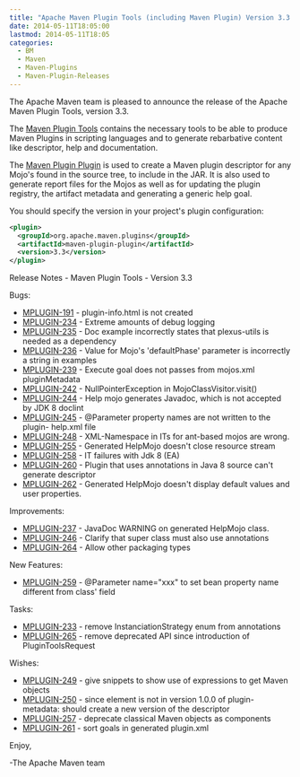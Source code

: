 ```yaml
---
title: "Apache Maven Plugin Tools (including Maven Plugin) Version 3.3 Released"
date: 2014-05-11T18:05:00
lastmod: 2014-05-11T18:05
categories:
  - BM
  - Maven
  - Maven-Plugins
  - Maven-Plugin-Releases
---
```

The Apache Maven team is pleased to announce the release of the Apache Maven
Plugin Tools, version 3.3.

The [Maven Plugin Tools](http://maven.apache.org/plugin-tools/) contains the
necessary tools to be able to produce Maven Plugins in scripting languages and
to generate rebarbative content like descriptor, help and documentation.

The [Maven Plugin
Plugin](http://maven.apache.org/plugin-tools/maven-plugin-plugin/) is used to
create a Maven plugin descriptor for any Mojo's found in the source tree, to
include in the JAR. It is also used to generate report files for the Mojos as
well as for updating the plugin registry, the artifact metadata and generating
a generic help goal.

You should specify the version in your project's plugin configuration:

```xml
<plugin>
  <groupId>org.apache.maven.plugins</groupId>
  <artifactId>maven-plugin-plugin</artifactId>
  <version>3.3</version>
</plugin>
```

<!-- more -->

Release Notes - Maven Plugin Tools - Version 3.3

Bugs:

 * [MPLUGIN-191](https://issues.apache.org/jira/browse/MPLUGIN-191) - plugin-info.html is not created
 * [MPLUGIN-234](https://issues.apache.org/jira/browse/MPLUGIN-234) - Extreme amounts of debug logging
 * [MPLUGIN-235](https://issues.apache.org/jira/browse/MPLUGIN-235) - Doc example incorrectly states that plexus-utils is needed as a dependency
 * [MPLUGIN-236](https://issues.apache.org/jira/browse/MPLUGIN-236) - Value for Mojo's 'defaultPhase' parameter is incorrectly a string in examples
 * [MPLUGIN-239](https://issues.apache.org/jira/browse/MPLUGIN-239) - Execute goal does not passes from mojos.xml pluginMetadata
 * [MPLUGIN-242](https://issues.apache.org/jira/browse/MPLUGIN-242) - NullPointerException in MojoClassVisitor.visit()
 * [MPLUGIN-244](https://issues.apache.org/jira/browse/MPLUGIN-244) - Help mojo generates Javadoc, which is not accepted by JDK 8 doclint
 * [MPLUGIN-245](https://issues.apache.org/jira/browse/MPLUGIN-245) - @Parameter property names are not written to the plugin- help.xml file
 * [MPLUGIN-248](https://issues.apache.org/jira/browse/MPLUGIN-248) - XML-Namespace in ITs for ant-based mojos are wrong.
 * [MPLUGIN-255](https://issues.apache.org/jira/browse/MPLUGIN-255) - Generated HelpMojo doesn't close resource stream
 * [MPLUGIN-258](https://issues.apache.org/jira/browse/MPLUGIN-258) - IT failures with Jdk 8 (EA) 
 * [MPLUGIN-260](https://issues.apache.org/jira/browse/MPLUGIN-260) - Plugin that uses annotations in Java 8 source can't generate descriptor
 * [MPLUGIN-262](https://issues.apache.org/jira/browse/MPLUGIN-262) - Generated HelpMojo doesn't display default values and user properties.

Improvements:

 * [MPLUGIN-237](https://issues.apache.org/jira/browse/MPLUGIN-237) - JavaDoc WARNING on generated HelpMojo class.
 * [MPLUGIN-246](https://issues.apache.org/jira/browse/MPLUGIN-246) - Clarify that super class must also use annotations
 * [MPLUGIN-264](https://issues.apache.org/jira/browse/MPLUGIN-264) - Allow other packaging types

New Features:

 * [MPLUGIN-259](https://issues.apache.org/jira/browse/MPLUGIN-259) - @Parameter name="xxx" to set bean property name different from class' field

Tasks:

 * [MPLUGIN-233](https://issues.apache.org/jira/browse/MPLUGIN-233) - remove InstanciationStrategy enum from annotations
 * [MPLUGIN-265](https://issues.apache.org/jira/browse/MPLUGIN-265) - remove deprecated API since introduction of PluginToolsRequest

Wishes:

 * [MPLUGIN-249](https://issues.apache.org/jira/browse/MPLUGIN-249) - give snippets to show use of expressions to get Maven objects
 * [MPLUGIN-250](https://issues.apache.org/jira/browse/MPLUGIN-250) - since element is not in version 1.0.0 of plugin- metadata: should create a new version of the descriptor
 * [MPLUGIN-257](https://issues.apache.org/jira/browse/MPLUGIN-257) - deprecate classical Maven objects as components
 * [MPLUGIN-261](https://issues.apache.org/jira/browse/MPLUGIN-261) - sort goals in generated plugin.xml

Enjoy,

-The Apache Maven team
